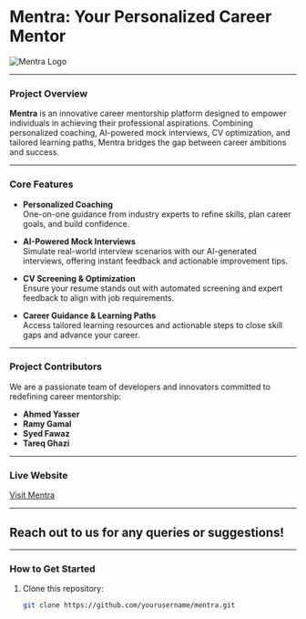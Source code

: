 # Mentra: Your Personalized Career Mentor

![Mentra Logo](placeholder-for-logo-url)

---

### **Project Overview**
**Mentra** is an innovative career mentorship platform designed to empower individuals in achieving their professional aspirations. Combining personalized coaching, AI-powered mock interviews, CV optimization, and tailored learning paths, Mentra bridges the gap between career ambitions and success.

---

### **Core Features**
- **Personalized Coaching**  
  One-on-one guidance from industry experts to refine skills, plan career goals, and build confidence.

- **AI-Powered Mock Interviews**  
  Simulate real-world interview scenarios with our AI-generated interviews, offering instant feedback and actionable improvement tips.

- **CV Screening & Optimization**  
  Ensure your resume stands out with automated screening and expert feedback to align with job requirements.

- **Career Guidance & Learning Paths**  
  Access tailored learning resources and actionable steps to close skill gaps and advance your career.

---

### **Project Contributors**
We are a passionate team of developers and innovators committed to redefining career mentorship:

- **Ahmed Yasser**  
- **Ramy Gamal**  
- **Syed Fawaz**  
- **Tareq Ghazi**

---

### **Live Website**
[Visit Mentra](placeholder-for-website-url)

---

## Reach out to us for any queries or suggestions!
---

### **How to Get Started**
1. Clone this repository:  
   ```bash
   git clone https://github.com/yourusername/mentra.git
